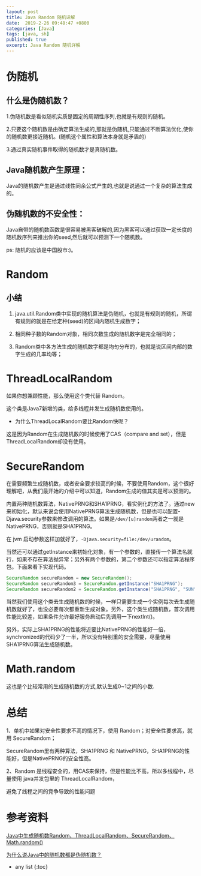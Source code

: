 ```yaml
---
layout: post
title: Java Random 随机详解
date:  2019-2-26 09:48:47 +0800
categories: [Java]
tags: [java, sh]
published: true
excerpt: Java Random 随机详解
---
```



# 伪随机

## 什么是伪随机数？

1.伪随机数是看似随机实质是固定的周期性序列,也就是有规则的随机。

2.只要这个随机数是由确定算法生成的,那就是伪随机,只能通过不断算法优化,使你的随机数更接近随机。(随机这个属性和算法本身就是矛盾的)

3.通过真实随机事件取得的随机数才是真随机数。

## Java随机数产生原理：

Java的随机数产生是通过线性同余公式产生的,也就是说通过一个复杂的算法生成的。

## 伪随机数的不安全性：

Java自带的随机数函数是很容易被黑客破解的,因为黑客可以通过获取一定长度的随机数序列来推出你的seed,然后就可以预测下一个随机数。


ps: 随机的应该是中国股市:)。

# Random

## 小结

1. java.util.Random类中实现的随机算法是伪随机，也就是有规则的随机，所谓有规则的就是在给定种(seed)的区间内随机生成数字；

2. 相同种子数的Random对象，相同次数生成的随机数字是完全相同的；

3. Random类中各方法生成的随机数字都是均匀分布的，也就是说区间内部的数字生成的几率均等；

# ThreadLocalRandom

如果你想兼顾性能，那么使用这个类代替 Random。

这个类是Java7新增的类，给多线程并发生成随机数使用的。

- 为什么ThreadLocalRandom要比Random快呢？

这是因为Random在生成随机数的时候使用了CAS（compare and set），但是ThreadLocalRandom却没有使用。

# SecureRandom

在需要频繁生成随机数，或者安全要求较高的时候，不要使用Random，这个很好理解吧，从我们最开始的介绍中可以知道，Random生成的值其实是可以预测的。

内置两种随机数算法，NativePRNG和SHA1PRNG，看实例化的方法了。通过new来初始化，默认来说会使用NativePRNG算法生成随机数，但是也可以配置-Djava.security参数来修改调用的算法。如果是`/dev/[u]random`两者之一就是NativePRNG，否则就是SHA1PRNG。

在 jvm 启动参数这样加就好了，`-Djava.security=file:/dev/urandom`。

当然还可以通过getInstance来初始化对象，有一个参数的，直接传一个算法名就行，如果不存在算法抛异常；另外有两个参数的，第二个参数还可以指定算法程序包。下面来看下实现代码。

```java
SecureRandom secureRandom = new SecureRandom();
SecureRandom secureRandom3 = SecureRandom.getInstance("SHA1PRNG");
SecureRandom secureRandom2 = SecureRandom.getInstance("SHA1PRNG", "SUN");
```

当然我们使用这个类去生成随机数的时候，一样只需要生成一个实例每次去生成随机数就好了，也没必要每次都重新生成对象。另外，这个类生成随机数，首次调用性能比较差，如果条件允许最好服务启动后先调用一下nextInt()。

另外，实际上SHA1PRNG的性能将近要比NativePRNG的性能好一倍，synchronized的代码少了一半，所以没有特别重的安全需要，尽量使用SHA1PRNG算法生成随机数。

# Math.random

这也是个比较常用的生成随机数的方式,默认生成0~1之间的小数.

# 总结

1、单机中如果对安全性要求不高的情况下，使用 Random；对安全性要求高，就用 SecureRandom；

SecureRandom里有两种算法，SHA1PRNG 和 NativePRNG，SHA1PRNG的性能好，但是NativePRNG的安全性高。

2、Random 是线程安全的，用CAS来保持，但是性能比不高，所以多线程中，尽量使用 java并发包里的 ThreadLocalRandom，

避免了线程之间的竞争导致的性能问题

# 参考资料 

[Java中生成随机数Random、ThreadLocalRandom、SecureRandom、Math.random()](https://blog.csdn.net/qq_33101675/article/details/81028210)

[为什么说Java中的随机数都是伪随机数？](https://www.cnblogs.com/greatfish/p/5845924.html)

* any list
{:toc}